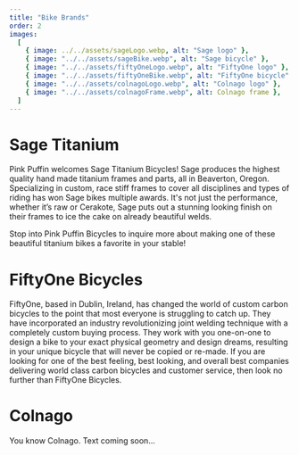 ```yaml
---
title: "Bike Brands"
order: 2
images:
  [
    { image: ../../assets/sageLogo.webp, alt: "Sage logo" },
    { image: "../../assets/sageBike.webp", alt: "Sage bicycle" },
    { image: "../../assets/fiftyOneLogo.webp", alt: "FiftyOne logo" },
    { image: "../../assets/fiftyOneBike.webp", alt: "FiftyOne bicycle" },
    { image: "../../assets/colnagoLogo.webp", alt: "Colnago logo" },
    { image: "../../assets/colnagoFrame.webp", alt: Colnago frame },
  ]
---
```


# Sage Titanium

Pink Puffin welcomes Sage Titanium Bicycles! Sage produces the highest quality hand made titanium frames and parts, all in Beaverton, Oregon. Specializing in custom, race stiff frames to cover all disciplines and types of riding has won Sage bikes multiple awards. It's not just the performance, whether it’s raw or Cerakote, Sage puts out a stunning looking finish on their frames to ice the cake on already beautiful welds.

Stop into Pink Puffin Bicycles to inquire more about making one of these beautiful titanium bikes a favorite in your stable!

# FiftyOne Bicycles

FiftyOne, based in Dublin, Ireland, has changed the world of custom carbon bicycles to the point that most everyone is struggling to catch up. They have incorporated an industry revolutionizing joint welding technique with a completely custom buying process. They work with you one-on-one to design a bike to your exact physical geometry and design dreams, resulting in your unique bicycle that will never be copied or re-made. If you are looking for one of the best feeling, best looking, and overall best companies delivering world class carbon bicycles and customer service, then look no further than FiftyOne Bicycles.

# Colnago

You know Colnago. Text coming soon...
